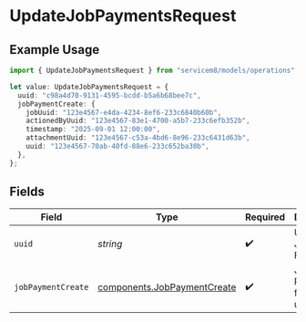 # UpdateJobPaymentsRequest

## Example Usage

```typescript
import { UpdateJobPaymentsRequest } from "servicem8/models/operations";

let value: UpdateJobPaymentsRequest = {
  uuid: "c98a4d70-9131-4595-bcdd-b5a6b68bee7c",
  jobPaymentCreate: {
    jobUuid: "123e4567-e4da-4234-8ef6-233c6840b60b",
    actionedByUuid: "123e4567-83e1-4700-a5b7-233c6efb352b",
    timestamp: "2025-09-01 12:00:00",
    attachmentUuid: "123e4567-c53a-4bd6-8e96-233c6431d63b",
    uuid: "123e4567-70ab-40fd-88e6-233c652ba30b",
  },
};
```

## Fields

| Field                                                                      | Type                                                                       | Required                                                                   | Description                                                                |
| -------------------------------------------------------------------------- | -------------------------------------------------------------------------- | -------------------------------------------------------------------------- | -------------------------------------------------------------------------- |
| `uuid`                                                                     | *string*                                                                   | :heavy_check_mark:                                                         | UUID of the Job Payment                                                    |
| `jobPaymentCreate`                                                         | [components.JobPaymentCreate](../../models/components/jobpaymentcreate.md) | :heavy_check_mark:                                                         | Job Payment fields to update                                               |